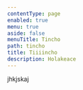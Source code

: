 ```yaml
---
contentType: page
enabled: true
menu: true
aside: false
menuTitle: Tincho
path: tincho
title: Tiiiincho
description: Holakeace
---
```

jhkjskaj
